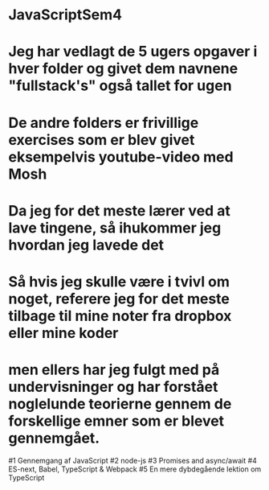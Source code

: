 # JavaScriptSem4

# Jeg har vedlagt de 5 ugers opgaver i hver folder og givet dem navnene "fullstack's" også tallet for ugen
# De andre folders er frivillige exercises som er blev givet eksempelvis youtube-video med Mosh
# Da jeg for det meste lærer ved at lave tingene, så ihukommer jeg hvordan jeg lavede det

# Så hvis jeg skulle være i tvivl om noget, referere jeg for det meste tilbage til mine noter fra dropbox eller mine koder

# men ellers har jeg fulgt med på undervisninger og har forstået noglelunde teorierne gennem de forskellige emner som er blevet gennemgået.

#1 Gennemgang af JavaScript
#2 node-js
#3 Promises and async/await
#4 ES-next, Babel, TypeScript & Webpack
#5 En mere dybdegående lektion om TypeScript
